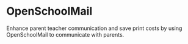 # OpenSchoolMail
Enhance parent teacher communication and save print costs by using OpenSchoolMail to communicate with parents.
